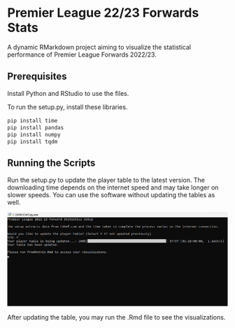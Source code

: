 # Premier League 22/23 Forwards Stats

A dynamic RMarkdown project aiming to visualize the statistical performance of Premier League Forwards 2022/23.

## Prerequisites

Install Python and RStudio to use the files.

To run the setup.py, install these libraries.

```
pip install time
pip install pandas
pip install numpy
pip install tqdm
```

## Running the Scripts

Run the setup.py to update the player table to the latest version. The downloading time depends on the internet speed and may take longer on slower speeds.
You can use the software without updating the tables as well.

![setup.py](./Assets/setup.png)

After updating the table, you may run the .Rmd file to see the visualizations.
